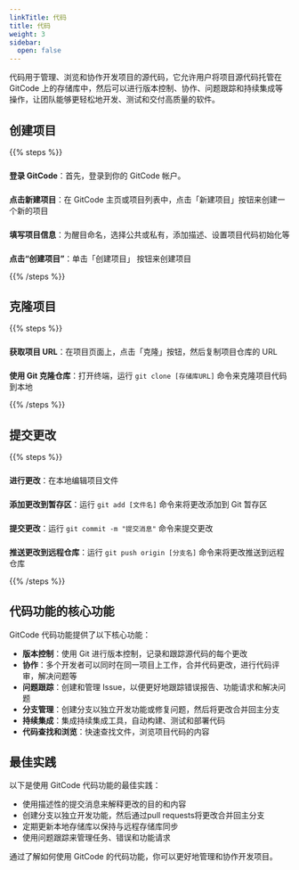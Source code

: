 ```yaml
---
linkTitle: 代码
title: 代码
weight: 3
sidebar:
  open: false
---
```


代码用于管理、浏览和协作开发项目的源代码，它允许用户将项目源代码托管在 GitCode 上的存储库中，然后可以进行版本控制、协作、问题跟踪和持续集成等操作，让团队能够更轻松地开发、测试和交付高质量的软件。

## 创建项目

{{% steps %}}

###
**登录 GitCode**：首先，登录到你的 GitCode 帐户。

###
**点击新建项目**：在 GitCode 主页或项目列表中，点击「新建项目」按钮来创建一个新的项目

###
**填写项目信息**：为醒目命名，选择公共或私有，添加描述、设置项目代码初始化等

###
**点击“创建项目”**：单击「创建项目」 按钮来创建项目

{{% /steps %}}

## 克隆项目

{{% steps %}}

###
**获取项目 URL**：在项目页面上，点击「克隆」按钮，然后复制项目仓库的 URL

###
**使用 Git 克隆仓库**：打开终端，运行 `git clone [存储库URL]` 命令来克隆项目代码到本地

{{% /steps %}}

## 提交更改

{{% steps %}}

###
**进行更改**：在本地编辑项目文件

###
**添加更改到暂存区**：运行 `git add [文件名]` 命令来将更改添加到 Git 暂存区

###
**提交更改**：运行 `git commit -m "提交消息"` 命令来提交更改

###
**推送更改到远程仓库**：运行 `git push origin [分支名]` 命令来将更改推送到远程仓库

{{% /steps %}}

## 代码功能的核心功能

GitCode 代码功能提供了以下核心功能：

- **版本控制**：使用 Git 进行版本控制，记录和跟踪源代码的每个更改
- **协作**：多个开发者可以同时在同一项目上工作，合并代码更改，进行代码评审，解决问题等
- **问题跟踪**：创建和管理 Issue，以便更好地跟踪错误报告、功能请求和解决问题
- **分支管理**：创建分支以独立开发功能或修复问题，然后将更改合并回主分支
- **持续集成**：集成持续集成工具，自动构建、测试和部署代码
- **代码查找和浏览**：快速查找文件，浏览项目代码的内容

## 最佳实践

以下是使用 GitCode 代码功能的最佳实践：

- 使用描述性的提交消息来解释更改的目的和内容
- 创建分支以独立开发功能，然后通过pull requests将更改合并回主分支
- 定期更新本地存储库以保持与远程存储库同步
- 使用问题跟踪来管理任务、错误和功能请求

通过了解如何使用 GitCode 的代码功能，你可以更好地管理和协作开发项目。